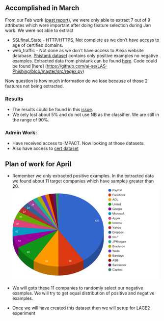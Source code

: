 ## Accomplished in March
 
From our Feb work ([past report](https://github.com/ai-se/LAS-Phishing/blob/master/reports/feb17.md)), we were only able to extract 7 out of 9 attributes which were important after doing feature selection during Jan work. We were not able to extract 
- SSLfinal_State - HTTP/HTTPS, Not complete as we don't have access to age of certified domains.
- web_traffic - Not done as we don't have access to Alexa website database.
[Phistank dataset](https://github.com/ai-se/LAS-Phishing/blob/master/dataset/verified_online.csv) contains only positive examples no negative examples. Extracted data from phistank can be found [here](https://github.com/ai-se/LAS-Phishing/blob/master/dataset/features.csv). Code could be found [here] (https://github.com/ai-se/LAS-Phishing/blob/master/src/regex.py)

Now question is how much information do we lose because of those 2 features not being extracted.

### Results
- The results could be found in this [issue](https://github.com/ai-se/LAS-Phishing/issues/14). 
- We only lost about 5% and do not use NB as the classifier. We are still in the range of 90%.

### Admin Work:
- Have received access to IMPACT. Now looking at those datasets.
- Also have access to [cert dataset](http://www.cert.org/insider-threat/tools/index.cfm)

## Plan of work for April
- Remember we only extracted positive examples. In the extracted data we found about 11 target companies which have samples greater than 20. 
![file](https://github.com/ai-se/LAS-Phishing/raw/master/dataset/image.png)

- We will goto these 11 companies to randomly select our negative examples. We will try to get equal distribution of positive and negative examples.
- Once we will have created this dataset then we will setup for LACE2 experiment
